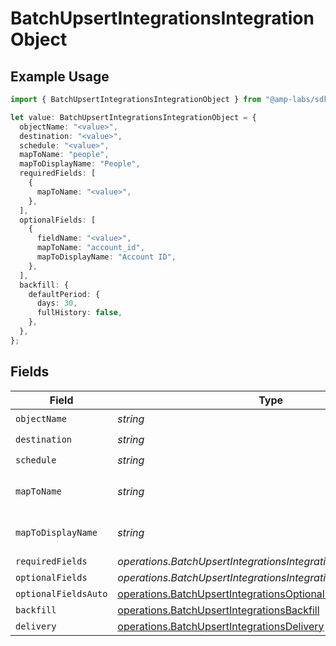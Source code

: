 # BatchUpsertIntegrationsIntegrationObject

## Example Usage

```typescript
import { BatchUpsertIntegrationsIntegrationObject } from "@amp-labs/sdk-node-platform/models/operations";

let value: BatchUpsertIntegrationsIntegrationObject = {
  objectName: "<value>",
  destination: "<value>",
  schedule: "<value>",
  mapToName: "people",
  mapToDisplayName: "People",
  requiredFields: [
    {
      mapToName: "<value>",
    },
  ],
  optionalFields: [
    {
      fieldName: "<value>",
      mapToName: "account_id",
      mapToDisplayName: "Account ID",
    },
  ],
  backfill: {
    defaultPeriod: {
      days: 30,
      fullHistory: false,
    },
  },
};
```

## Fields

| Field                                                                                                                                    | Type                                                                                                                                     | Required                                                                                                                                 | Description                                                                                                                              | Example                                                                                                                                  |
| ---------------------------------------------------------------------------------------------------------------------------------------- | ---------------------------------------------------------------------------------------------------------------------------------------- | ---------------------------------------------------------------------------------------------------------------------------------------- | ---------------------------------------------------------------------------------------------------------------------------------------- | ---------------------------------------------------------------------------------------------------------------------------------------- |
| `objectName`                                                                                                                             | *string*                                                                                                                                 | :heavy_check_mark:                                                                                                                       | N/A                                                                                                                                      |                                                                                                                                          |
| `destination`                                                                                                                            | *string*                                                                                                                                 | :heavy_check_mark:                                                                                                                       | N/A                                                                                                                                      |                                                                                                                                          |
| `schedule`                                                                                                                               | *string*                                                                                                                                 | :heavy_check_mark:                                                                                                                       | N/A                                                                                                                                      |                                                                                                                                          |
| `mapToName`                                                                                                                              | *string*                                                                                                                                 | :heavy_minus_sign:                                                                                                                       | An object name to map to.                                                                                                                | people                                                                                                                                   |
| `mapToDisplayName`                                                                                                                       | *string*                                                                                                                                 | :heavy_minus_sign:                                                                                                                       | A display name to map to.                                                                                                                | People                                                                                                                                   |
| `requiredFields`                                                                                                                         | *operations.BatchUpsertIntegrationsIntegrationField*[]                                                                                   | :heavy_minus_sign:                                                                                                                       | N/A                                                                                                                                      |                                                                                                                                          |
| `optionalFields`                                                                                                                         | *operations.BatchUpsertIntegrationsIntegrationsIntegrationField*[]                                                                       | :heavy_minus_sign:                                                                                                                       | N/A                                                                                                                                      |                                                                                                                                          |
| `optionalFieldsAuto`                                                                                                                     | [operations.BatchUpsertIntegrationsOptionalFieldsAutoOption](../../models/operations/batchupsertintegrationsoptionalfieldsautooption.md) | :heavy_minus_sign:                                                                                                                       | N/A                                                                                                                                      |                                                                                                                                          |
| `backfill`                                                                                                                               | [operations.BatchUpsertIntegrationsBackfill](../../models/operations/batchupsertintegrationsbackfill.md)                                 | :heavy_minus_sign:                                                                                                                       | N/A                                                                                                                                      |                                                                                                                                          |
| `delivery`                                                                                                                               | [operations.BatchUpsertIntegrationsDelivery](../../models/operations/batchupsertintegrationsdelivery.md)                                 | :heavy_minus_sign:                                                                                                                       | N/A                                                                                                                                      |                                                                                                                                          |